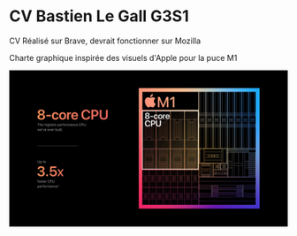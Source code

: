 # CV Bastien Le Gall G3S1

CV Réalisé sur Brave, devrait fonctionner sur Mozilla

Charte graphique inspirée des visuels d'Apple pour la puce M1

![inspiration](images/Inspiration.jpg)
